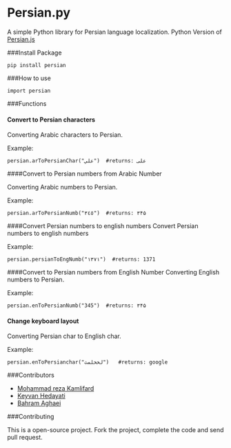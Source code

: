 Persian.py
==========

A simple Python library for Persian language localization.
Python Version of [Persian.js](https://github.com/itmard/persian.js)

###Install Package
```
pip install persian
```
###How to use
```
import persian
```
###Functions

#### Convert to Persian characters
Converting Arabic characters to Persian.

Example:
```
persian.arToPersianChar("علي")  #returns: علی
```

####Convert to Persian numbers from Arabic Number

Converting Arabic numbers to Persian.

Example:

```
persian.arToPersianNumb("٣٤٥")  #returns: ۳۴۵
```



####Convert Persian numbers to english numbers
Convert Persian numbers to english numbers

Example:

```
persian.persianToEngNumb("۱۳۷۱")  #returns: 1371
```



####Convert to Persian numbers from English Number
Converting English numbers to Persian.

Example:

```
persian.enToPersianNumb("345")  #returns: ۳۴۵
```



#### Change keyboard layout
Converting Persian char to English char.

Example:

```
persian.enToPersianchar("لخخلمث")   #returns: google
```



###Contributors

- [Mohammad reza Kamlifard](http://kamalifard.ir/)
- [Keyvan Hedayati](https://github.com/k1-hedayati)
- [Bahram Aghaei](https://github.com/GreatBahram)

###Contributing

This is a open-source project. Fork the project, complete the code and send pull request.
